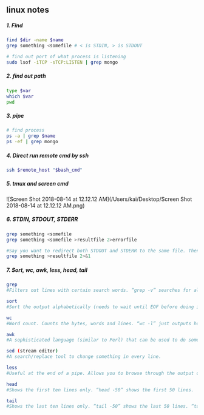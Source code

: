 ## linux notes

##### 1. Find

```bash
find $dir -name $name
grep something <somefile # < is STDIN, > is STDOUT

# find out port of what process is listening 
sudo lsof -iTCP -sTCP:LISTEN | grep mongo
```

##### 2. find out path

```bash
type $var
which $var
pwd
```

##### 3. pipe

```bash
# find process
ps -a | grep $name
ps -ef | grep mongo
```

##### 4. Direct run remote cmd by ssh

```bash
ssh $remote_host "$bash_cmd"
```

##### 5. tmux and screen cmd

![Screen Shot 2018-08-14 at 12.12.12 AM](/Users/kai/Desktop/Screen Shot 2018-08-14 at 12.12.12 AM.png)

##### 6. STDIN, STDOUT, STDERR

```bash
grep something <somefile
grep something <somefile >resultfile 2>errorfile

#Say you want to redirect both STDOUT and STDERR to the same file. Then you cannot do. This redirects STDOUT (1) to the ‘resultfile’ and tells STDERR (2) to send the output to what STDOUT is set to (also ‘resultfile’).
grep something >resultfile 2>&1
```

##### 7. Sort, wc, awk, less, head, tail

```bash
grep
#Filters out lines with certain search words. “grep -v” searches for all lines that do not contain the search word.

sort
#Sort the output alphabetically (needs to wait until EOF before doing its work). “sort -n” sorts numerically. “sort -u” filters out duplicate lines.usel

wc
#Word count. Counts the bytes, words and lines. “wc -l” just outputs how many lines were counted.

awk
#A sophisticated language (similar to Perl) that can be used to do something with every line. “awk ‘{print $3}'” outputs the third column of every line.

sed (stream editor)
#A search/replace tool to change something in every line.

less
#Useful at the end of a pipe. Allows you to browse through the output one page at a time. (“less” refers to a similar but less capable tool called “more” that allowed you to see the first page and then press ‘Space’ to view ‘more’.)

head
#Shows the first ten lines only. “head -50” shows the first 50 lines.

tail
#Shows the last ten lines only. “tail -50” shows the last 50 lines. “tail -f” follows a certain file.
```

